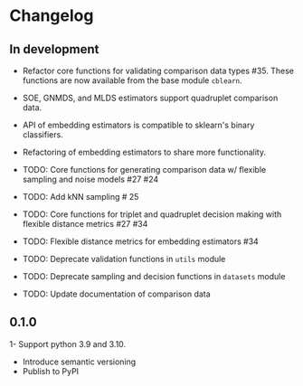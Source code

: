 # Changelog

## In development

- Refactor core functions for validating comparison data types #35. 
  These functions are now available from the base module `cblearn`.
- SOE, GNMDS, and MLDS estimators support quadruplet comparison data.
- API of embedding estimators is compatible to sklearn's binary classifiers.
- Refactoring of embedding estimators to share more functionality.

- TODO: Core functions for generating comparison data w/ flexible sampling and noise models #27 #24
- TODO: Add kNN sampling # 25
- TODO: Core functions for triplet and quadruplet decision making with flexible distance metrics #27 #34
- TODO: Flexible distance metrics for embedding estimators #34
- TODO: Deprecate validation functions in `utils` module
- TODO: Deprecate sampling and decision functions in `datasets` module
- TODO: Update documentation of comparison data
## 0.1.0

1- Support python 3.9 and 3.10.
- Introduce semantic versioning
- Publish to PyPI